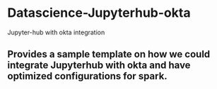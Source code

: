 # Datascience-Jupyterhub-okta
Jupyter-hub with okta integration

## Provides a sample template on how we could integrate Jupyterhub with okta and have optimized configurations for spark.
